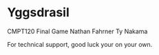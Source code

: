 Yggsdrasil
==========

CMPT120 Final Game 
Nathan Fahrner 
Ty Nakama

For technical support, good luck your on your own.
